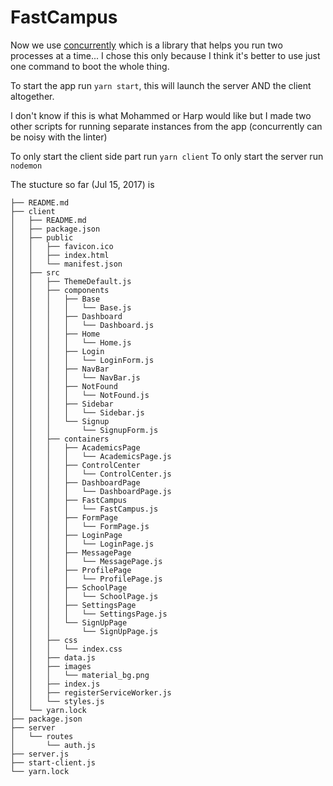 # FastCampus

Now we use [concurrently](https://github.com/kimmobrunfeldt/concurrently) which is a library that helps you run two processes at a time... I chose this only because I think it's better to use just one command to boot the whole thing.

To start the app run `yarn start`, this will launch the server AND the client altogether.

I don't know if this is what Mohammed or Harp would like but I made two other scripts for running separate instances from the app (concurrently can be noisy with the linter)

To only start the client side part run `yarn client`
To only start the server run `nodemon`

The stucture so far (Jul 15, 2017) is 
```.
├── README.md
├── client
│   ├── README.md
│   ├── package.json
│   ├── public
│   │   ├── favicon.ico
│   │   ├── index.html
│   │   └── manifest.json
│   ├── src
│   │   ├── ThemeDefault.js
│   │   ├── components
│   │   │   ├── Base
│   │   │   │   └── Base.js
│   │   │   ├── Dashboard
│   │   │   │   └── Dashboard.js
│   │   │   ├── Home
│   │   │   │   └── Home.js
│   │   │   ├── Login
│   │   │   │   └── LoginForm.js
│   │   │   ├── NavBar
│   │   │   │   └── NavBar.js
│   │   │   ├── NotFound
│   │   │   │   └── NotFound.js
│   │   │   ├── Sidebar
│   │   │   │   └── Sidebar.js
│   │   │   └── Signup
│   │   │       └── SignupForm.js
│   │   ├── containers
│   │   │   ├── AcademicsPage
│   │   │   │   └── AcademicsPage.js
│   │   │   ├── ControlCenter
│   │   │   │   └── ControlCenter.js
│   │   │   ├── DashboardPage
│   │   │   │   └── DashboardPage.js
│   │   │   ├── FastCampus
│   │   │   │   └── FastCampus.js
│   │   │   ├── FormPage
│   │   │   │   └── FormPage.js
│   │   │   ├── LoginPage
│   │   │   │   └── LoginPage.js
│   │   │   ├── MessagePage
│   │   │   │   └── MessagePage.js
│   │   │   ├── ProfilePage
│   │   │   │   └── ProfilePage.js
│   │   │   ├── SchoolPage
│   │   │   │   └── SchoolPage.js
│   │   │   ├── SettingsPage
│   │   │   │   └── SettingsPage.js
│   │   │   └── SignUpPage
│   │   │       └── SignUpPage.js
│   │   ├── css
│   │   │   └── index.css
│   │   ├── data.js
│   │   ├── images
│   │   │   └── material_bg.png
│   │   ├── index.js
│   │   ├── registerServiceWorker.js
│   │   └── styles.js
│   └── yarn.lock
├── package.json
├── server
│   └── routes
│       └── auth.js
├── server.js
├── start-client.js
└── yarn.lock
```